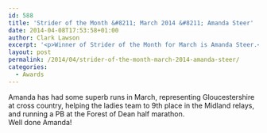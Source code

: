 ```yaml
---
id: 588
title: 'Strider of the Month &#8211; March 2014 &#8211; Amanda Steer'
date: 2014-04-08T17:53:58+01:00
author: Clark Lawson
excerpt: '<p>Winner of Strider of the Month for March is Amanda Steer.</p>'
layout: post
permalink: /2014/04/strider-of-the-month-march-2014-amanda-steer/
categories:
  - Awards
---
```

Amanda has had some superb runs in March, representing Gloucestershire at cross country, helping the ladies team to 9th place in the Midland relays, and running a PB at the Forest of Dean half marathon.  
Well done Amanda!